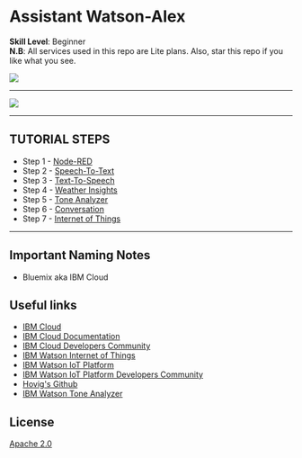 # Assistant Watson-Alex

**__Skill Level__**: Beginner
<br>**__N.B__**: All services used in this repo are Lite plans. Also, star this repo if you like what you see.

![](https://raw.githubusercontent.com/hovig/mic-sts-nlu-weather-tone-analyzer/master/img/audio-arch.png)

<hr>

![](https://raw.githubusercontent.com/hovig/mic-sts-nlu-weather-tone-analyzer/master/img/mic-audio-full-code.png)

<hr>

## TUTORIAL STEPS

* Step 1 - [Node-RED](https://github.com/hovig/mic-sts-nlu-weather-tone-analyzer/blob/master/steps/nodered.md)
* Step 2 - [Speech-To-Text](https://github.com/hovig/mic-sts-nlu-weather-tone-analyzer/blob/master/steps/stt.md)
* Step 3 - [Text-To-Speech](https://github.com/hovig/mic-sts-nlu-weather-tone-analyzer/blob/master/steps/tts.md)
* Step 4 - [Weather Insights](https://github.com/hovig/mic-sts-nlu-weather-tone-analyzer/blob/master/steps/weather.md)
* Step 5 - [Tone Analyzer](https://github.com/hovig/mic-sts-nlu-weather-tone-analyzer/blob/master/steps/tone.md)
* Step 6 - [Conversation](https://github.com/hovig/mic-sts-nlu-weather-tone-analyzer/blob/master/steps/conversation.md)
* Step 7 - [Internet of Things](https://github.com/hovig/mic-sts-nlu-weather-tone-analyzer/blob/master/steps/iot.md)

<hr>

## Important Naming Notes

* Bluemix aka IBM Cloud


## Useful links

* [IBM Cloud](https://bluemix.net/)  
* [IBM Cloud Documentation](https://www.ng.bluemix.net/docs/)  
* [IBM Cloud Developers Community](http://developer.ibm.com/bluemix)  
* [IBM Watson Internet of Things](http://www.ibm.com/internet-of-things/)  
* [IBM Watson IoT Platform](http://www.ibm.com/internet-of-things/iot-solutions/watson-iot-platform/)   
* [IBM Watson IoT Platform Developers Community](https://developer.ibm.com/iotplatform/)
* [Hovig's Github](https://github.com/hovig?tab=repositories)
* [IBM Watson Tone Analyzer](https://console.bluemix.net/docs/services/tone-analyzer/index.html#tone-analyzer-endpoints)

## License
[Apache 2.0](LICENSE)
